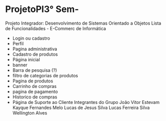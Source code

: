 # ProjetoPI3° Sem-
Projeto Integrador: Desenvolvimento de Sistemas Orientado a Objetos
Lista de Funcionalidades - E-Commerc de Informática
- Login ou cadastro
- Perfil
- Pagina administrativa
- Cadastro de produtos
- Página inicial
- banner
- Barra de pesquisa (?)
- filtro de categorias de produtos
- Pagina de produtos
- Carrinho de compras
- pagina de pagamento
- Historico de compras
- Página de Suporte ao Cliente
Integrantes do Grupo
João Vitor Estevam
Kayque Fernandes Melo
Lucas de Jesus Silva
Lucas Ferreira Silva
Wellington Alves
